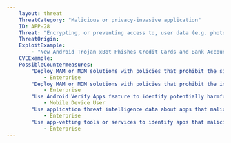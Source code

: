 ```yaml
---
    layout: threat
    ThreatCategory: "Malicious or privacy-invasive application"
    ID: APP-28
    Threat: "Encrypting, or preventing access to, user data (e.g. photos and similar files that are accessible to all installed apps) until a payment is made, or some other condition met (i.e., Ransomware)"
    ThreatOrigin:
    ExploitExample:
        - "New Android Trojan xBot Phishes Credit Cards and Bank Accounts, Encrypts Devices for Ransom [^96]"
    CVEExample:
    PossibleCountermeasures:
        "Deploy MAM or MDM solutions with policies that prohibit the side-loading of apps, which may bypass security checks on the app.":
            - Enterprise
        "Deploy MAM or MDM solutions with policies that prohibit the installation of apps from 3rd party (unofficial) app stores.":
            - Enterprise
        "Use Android Verify Apps feature to identify potentially harmful apps.":
            - Mobile Device User
        "Use application threat intelligence data about apps that maliciously encrypt user data.":
            - Enterprise
        "Use app-vetting tools or services to identify apps that maliciously encrypt user data.":
            - Enterprise
---
```

